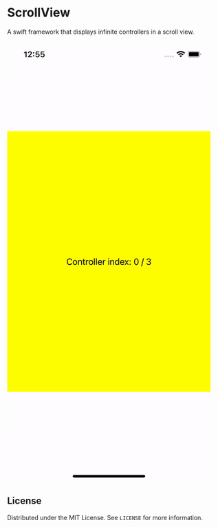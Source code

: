 # ScrollView

A swift framework that displays infinite controllers in a scroll view.

![](Simulator_Screen_Recording_iPhone12Pro.gif)

## License

Distributed under the MIT License. See `LICENSE` for more information.
